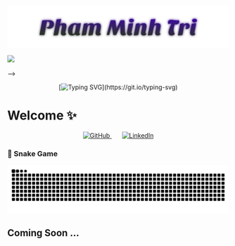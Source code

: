 <p align="center">
  <a href="https://github.com/Phamminhtrikp">
    <img src="https://raw.githubusercontent.com/Phamminhtrikp/Phamminhtrikp/main/assets/name.svg" />
  </a>
</p>

<!-- <p align="center">
  <!-- https://git.io/typing-svg -->
  <a href="https://github.com/Phamminhtrikp">
    <img src="https://readme-typing-svg.herokuapp.com?font=Fira+Code&pause=1000&width=435&lines=Hello%2C+everyone.+;👋+Hi,+I’m+@Phamminhtrikp;I'm+here%2C+and+so+are+you.;" />
  </a>
</p> -->

<div align="center">

[![Typing SVG](https://readme-typing-svg.herokuapp.com?font=Fira+Code&pause=1000&width=435&lines=Hello%2C+everyone.+;👋+Hi,+I’m+@Phamminhtrikp;I'm+here%2C+and+so+are+you.;)](https://git.io/typing-svg)

</div>


# Welcome ✨


<!-- Social icons section -->
<p align="center">
  <a href="https://github.com/Phamminhtrikp">
    <img src="https://cdn.jsdelivr.net/gh/devicons/devicon/icons/github/github-original.svg" alt="GitHub" width="40" height="40"/>
  </a>
  &#8287;&#8287;&#8287;&#8287;&#8287;
  <a href="https://www.linkedin.com/in/minh-tri-pham-a00989247/">
    <img src="https://cdn.jsdelivr.net/gh/devicons/devicon/icons/linkedin/linkedin-original.svg" alt="LinkedIn" width="40" height="40"/>
  </a>
  
</p>


### 🐍 Snake Game
<!-- Dark mode -->
<picture>
  <source media="(prefers-color-scheme: dark)" srcset="https://github.com/Phamminhtrikp/Phamminhtrikp/blob/output/snake-dark.svg" />
  <source media="(prefers-color-scheme: light)" srcset="https://github.com/Phamminhtrikp/Phamminhtrikp/blob/output/snake.svg" />
  <img alt="github-snake" src="https://github.com/Phamminhtrikp/Phamminhtrikp/blob/output/snake.svg" />
</picture>


<!-- ![Snake animation](https://github.com/Phamminhtrikp/Phamminhtrikp/blob/output/snake.svg) -->


## Coming Soon ...





<!---
Phamminhtrikp/Phamminhtrikp is a ✨ special ✨ repository because its `README.md` (this file) appears on your GitHub profile.
You can click the Preview link to take a look at your changes.
--->
